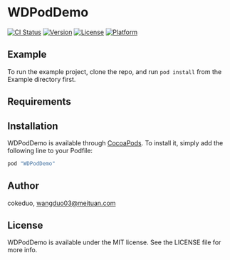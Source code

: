 # WDPodDemo

[![CI Status](http://img.shields.io/travis/cokeduo/WDPodDemo.svg?style=flat)](https://travis-ci.org/cokeduo/WDPodDemo)
[![Version](https://img.shields.io/cocoapods/v/WDPodDemo.svg?style=flat)](http://cocoapods.org/pods/WDPodDemo)
[![License](https://img.shields.io/cocoapods/l/WDPodDemo.svg?style=flat)](http://cocoapods.org/pods/WDPodDemo)
[![Platform](https://img.shields.io/cocoapods/p/WDPodDemo.svg?style=flat)](http://cocoapods.org/pods/WDPodDemo)

## Example

To run the example project, clone the repo, and run `pod install` from the Example directory first.

## Requirements

## Installation

WDPodDemo is available through [CocoaPods](http://cocoapods.org). To install
it, simply add the following line to your Podfile:

```ruby
pod "WDPodDemo"
```

## Author

cokeduo, wangduo03@meituan.com

## License

WDPodDemo is available under the MIT license. See the LICENSE file for more info.
